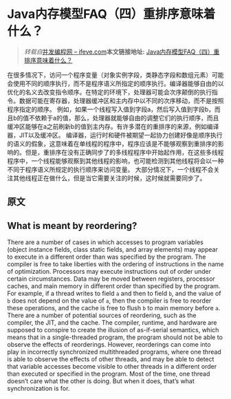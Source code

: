 # Java内存模型FAQ（四）重排序意味着什么？

> _转载自_[并发编程网 – ifeve.com](http://ifeve.com/)**本文链接地址:** [Java内存模型FAQ（四）重排序意味着什么？](http://ifeve.com/jmm-faq-reordering/)

在很多情况下，访问一个程序变量（对象实例字段，类静态字段和数组元素）可能会使用不同的顺序执行，而不是程序语义所指定的顺序执行。编译器能够自由的以优化的名义去改变指令顺序。在特定的环境下，处理器可能会次序颠倒的执行指令。数据可能在寄存器，处理器缓冲区和主内存中以不同的次序移动，而不是按照程序指定的顺序。
例如，如果一个线程写入值到字段a，然后写入值到字段b，而且b的值不依赖于a的值，那么，处理器就能够自由的调整它们的执行顺序，而且缓冲区能够在a之前刷新b的值到主内存。有许多潜在的重排序的来源，例如编译器，JIT以及缓冲区。
编译器，运行时和硬件被期望一起协力创建好像是顺序执行的语义的假象，这意味着在单线程的程序中，程序应该是不能够观察到重排序的影响的。但是，重排序在没有正确同步了的多线程程序中开始起作用，在这些多线程程序中，一个线程能够观察到其他线程的影响，也可能检测到其他线程将会以一种不同于程序语义所规定的执行顺序来访问变量。
大部分情况下，一个线程不会关注其他线程正在做什么，但是当它需要关注的时候，这时候就需要同步了。
## 原文
## What is meant by reordering?
There are a number of cases in which accesses to program variables (object instance fields, class static fields, and array elements) may appear to execute in a different order than was specified by the program. The compiler is free to take liberties with the ordering of instructions in the name of optimization. Processors may execute instructions out of order under certain circumstances. Data may be moved between registers, processor caches, and main memory in different order than specified by the program.
For example, if a thread writes to field `a` and then to field `b`, and the value of `b` does not depend on the value of `a`, then the compiler is free to reorder these operations, and the cache is free to flush `b` to main memory before `a`. There are a number of potential sources of reordering, such as the compiler, the JIT, and the cache.
The compiler, runtime, and hardware are supposed to conspire to create the illusion of as-if-serial semantics, which means that in a single-threaded program, the program should not be able to observe the effects of reorderings. However, reorderings can come into play in incorrectly synchronized multithreaded programs, where one thread is able to observe the effects of other threads, and may be able to detect that variable accesses become visible to other threads in a different order than executed or specified in the program.
Most of the time, one thread doesn’t care what the other is doing. But when it does, that’s what synchronization is for.

